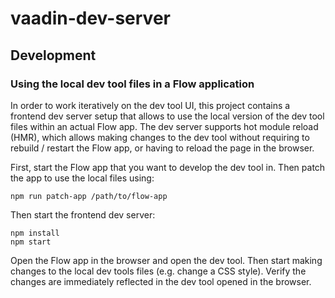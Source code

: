 # vaadin-dev-server

## Development

### Using the local dev tool files in a Flow application

In order to work iteratively on the dev tool UI, this project contains a frontend dev server setup that allows to use the local version of the dev tool files within an actual Flow app.
The dev server supports hot module reload (HMR), which allows making changes to the dev tool without requiring to rebuild / restart the Flow app, or having to reload the page in the browser.

First, start the Flow app that you want to develop the dev tool in.
Then patch the app to use the local files using:
```shell
npm run patch-app /path/to/flow-app
```

Then start the frontend dev server:
```shell
npm install
npm start
```

Open the Flow app in the browser and open the dev tool.
Then start making changes to the local dev tools files (e.g. change a CSS style).
Verify the changes are immediately reflected in the dev tool opened in the browser.